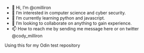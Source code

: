 - 👋 Hi, I’m @cmilliron
- 👀 I’m interested in computer science and cyber security.  
- 🌱 I’m currently learning python and javascript. 
- 💞️ I’m looking to collaborate on anything to gain experience. 
- 📫 How to reach me by sending me message here or on twitter @cody_milliron

<!---
cmilliron/cmilliron is a ✨ special ✨ repository because its `README.md` (this file) appears on your GitHub profile.
You can click the Preview link to take a look at your changes.
--->

Using this for my Odin test repository

